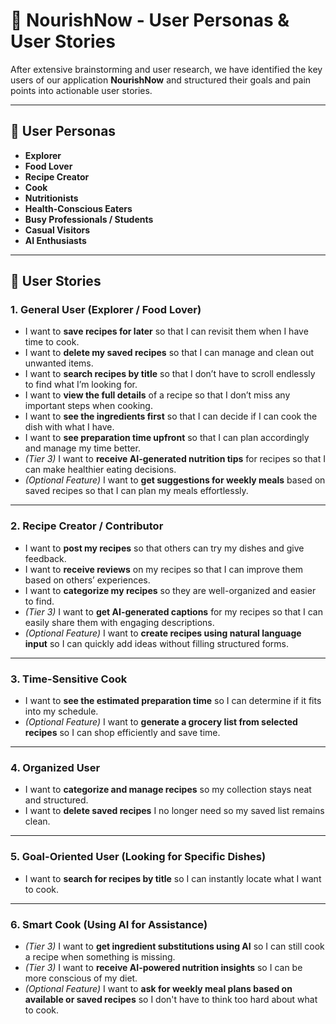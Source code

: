 # 📘 NourishNow - User Personas & User Stories

After extensive brainstorming and user research, we have identified the key users of our application **NourishNow** and structured their goals and pain points into actionable user stories.

---

## 👥 User Personas

- **Explorer**
- **Food Lover**
- **Recipe Creator**
- **Cook**
- **Nutritionists**
- **Health-Conscious Eaters**
- **Busy Professionals / Students**
- **Casual Visitors**
- **AI Enthusiasts**

---

## 📌 User Stories

### 1. General User (Explorer / Food Lover)
- I want to **save recipes for later** so that I can revisit them when I have time to cook.
- I want to **delete my saved recipes** so that I can manage and clean out unwanted items.
- I want to **search recipes by title** so that I don’t have to scroll endlessly to find what I’m looking for.
- I want to **view the full details** of a recipe so that I don’t miss any important steps when cooking.
- I want to **see the ingredients first** so that I can decide if I can cook the dish with what I have.
- I want to **see preparation time upfront** so that I can plan accordingly and manage my time better.
- _(Tier 3)_ I want to **receive AI-generated nutrition tips** for recipes so that I can make healthier eating decisions.
- _(Optional Feature)_ I want to **get suggestions for weekly meals** based on saved recipes so that I can plan my meals effortlessly.

---

### 2. Recipe Creator / Contributor
- I want to **post my recipes** so that others can try my dishes and give feedback.
- I want to **receive reviews** on my recipes so that I can improve them based on others’ experiences.
- I want to **categorize my recipes** so they are well-organized and easier to find.
- _(Tier 3)_ I want to **get AI-generated captions** for my recipes so that I can easily share them with engaging descriptions.
- _(Optional Feature)_ I want to **create recipes using natural language input** so I can quickly add ideas without filling structured forms.

---

### 3. Time-Sensitive Cook
- I want to **see the estimated preparation time** so I can determine if it fits into my schedule.
- _(Optional Feature)_ I want to **generate a grocery list from selected recipes** so I can shop efficiently and save time.

---

### 4. Organized User
- I want to **categorize and manage recipes** so my collection stays neat and structured.
- I want to **delete saved recipes** I no longer need so my saved list remains clean.

---

### 5. Goal-Oriented User (Looking for Specific Dishes)
- I want to **search for recipes by title** so I can instantly locate what I want to cook.

---

### 6. Smart Cook (Using AI for Assistance)
- _(Tier 3)_ I want to **get ingredient substitutions using AI** so I can still cook a recipe when something is missing.
- _(Tier 3)_ I want to **receive AI-powered nutrition insights** so I can be more conscious of my diet.
- _(Optional Feature)_ I want to **ask for weekly meal plans based on available or saved recipes** so I don't have to think too hard about what to cook.
